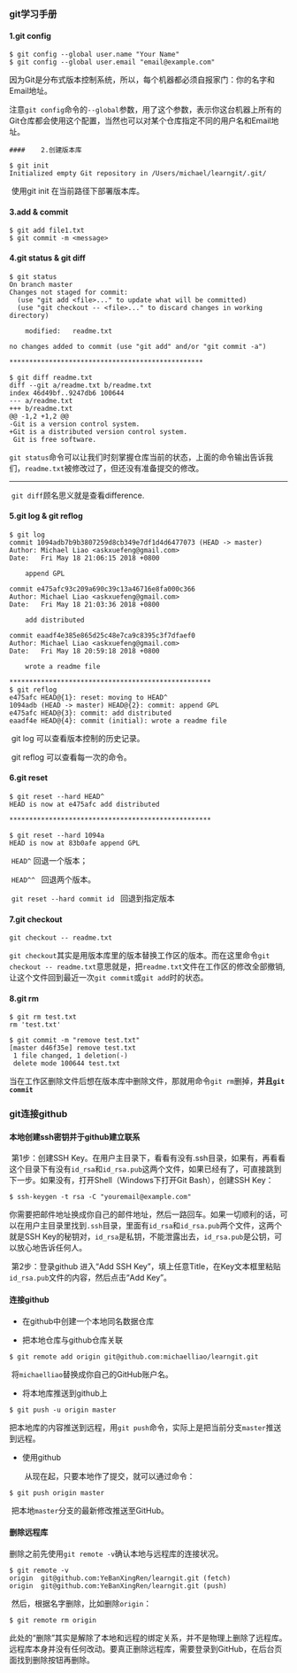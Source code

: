 ### git学习手册

#### 	1.git config

```git
$ git config --global user.name "Your Name"
$ git config --global user.email "email@example.com"
```

​		因为Git是分布式版本控制系统，所以，每个机器都必须自报家门：你的名字和Email地址。

​		注意`git config`命令的`--global`参数，用了这个参数，表示你这台机器上所有的Git仓库都会使用这个配置，当然也可以对某个仓库指定不同的用户名和Email地址。



	#### 	2.创建版本库

```git
$ git init
Initialized empty Git repository in /Users/michael/learngit/.git/
```

​		使用git init 在当前路径下部署版本库。

#### 	3.add & commit

```git
$ git add file1.txt
$ git commit -m <message>
```

#### 	4.git status  & git diff

```git
$ git status
On branch master
Changes not staged for commit:
  (use "git add <file>..." to update what will be committed)
  (use "git checkout -- <file>..." to discard changes in working directory)

	modified:   readme.txt

no changes added to commit (use "git add" and/or "git commit -a")

*************************************************

$ git diff readme.txt 
diff --git a/readme.txt b/readme.txt
index 46d49bf..9247db6 100644
--- a/readme.txt
+++ b/readme.txt
@@ -1,2 +1,2 @@
-Git is a version control system.
+Git is a distributed version control system.
 Git is free software.
```

​		`git status`命令可以让我们时刻掌握仓库当前的状态，上面的命令输出告诉我们，`readme.txt`被修改过了，但还没有准备提交的修改。

***

​		`git diff`顾名思义就是查看difference.



#### 	5.git log & git reflog

```git
$ git log
commit 1094adb7b9b3807259d8cb349e7df1d4d6477073 (HEAD -> master)
Author: Michael Liao <askxuefeng@gmail.com>
Date:   Fri May 18 21:06:15 2018 +0800

    append GPL

commit e475afc93c209a690c39c13a46716e8fa000c366
Author: Michael Liao <askxuefeng@gmail.com>
Date:   Fri May 18 21:03:36 2018 +0800

    add distributed

commit eaadf4e385e865d25c48e7ca9c8395c3f7dfaef0
Author: Michael Liao <askxuefeng@gmail.com>
Date:   Fri May 18 20:59:18 2018 +0800

    wrote a readme file
    
***************************************************
$ git reflog
e475afc HEAD@{1}: reset: moving to HEAD^
1094adb (HEAD -> master) HEAD@{2}: commit: append GPL
e475afc HEAD@{3}: commit: add distributed
eaadf4e HEAD@{4}: commit (initial): wrote a readme file
```

​		git log 可以查看版本控制的历史记录。

​		git reflog 可以查看每一次的命令。

#### 	6.git reset

```git
$ git reset --hard HEAD^
HEAD is now at e475afc add distributed

***************************************************

$ git reset --hard 1094a
HEAD is now at 83b0afe append GPL
```

​		`HEAD^` 	回退一个版本；

​		`HEAD^^ `	回退两个版本。

​		`git reset --hard commit id ` 	回退到指定版本

#### 	7.git checkout

```git
git checkout -- readme.txt
```

`git checkout`其实是用版本库里的版本替换工作区的版本。而在这里命令`git checkout -- readme.txt`意思就是，把`readme.txt`文件在工作区的修改全部撤销,让这个文件回到最近一次`git commit`或`git add`时的状态。

#### 8.git rm

```git
$ git rm test.txt
rm 'test.txt'

$ git commit -m "remove test.txt"
[master d46f35e] remove test.txt
 1 file changed, 1 deletion(-)
 delete mode 100644 test.txt
```

当在工作区删除文件后想在版本库中删除文件，那就用命令`git rm`删掉，__并且`git commit`__

### git连接github

#### 	本地创建ssh密钥并于github建立联系

​		第1步：创建SSH Key。在用户主目录下，看看有没有.ssh目录，如果有，再看看这个目录下有没有`id_rsa`和`id_rsa.pub`这两个文件，如果已经有了，可直接跳到下一步。如果没有，打开Shell（Windows下打开Git Bash），创建SSH Key：

```git
$ ssh-keygen -t rsa -C "youremail@example.com"
```

​		你需要把邮件地址换成你自己的邮件地址，然后一路回车。如果一切顺利的话，可以在用户主目录里找到`.ssh`目录，里面有`id_rsa`和`id_rsa.pub`两个文件，这两个就是SSH Key的秘钥对，`id_rsa`是私钥，不能泄露出去，`id_rsa.pub`是公钥，可以放心地告诉任何人。

​		第2步：登录github 进入“Add SSH Key”，填上任意Title，在Key文本框里粘贴`id_rsa.pub`文件的内容，然后点击“Add Key”。

#### 	连接github

* 在github中创建一个本地同名数据仓库

* 把本地仓库与github仓库关联

```git
$ git remote add origin git@github.com:michaelliao/learngit.git
```

​		将`michaelliao`替换成你自己的GitHub账户名。

* 将本地库推送到github上

```git
$ git push -u origin master
```

​		把本地库的内容推送到远程，用`git push`命令，实际上是把当前分支`master`推送到远程。

* 使用github

  ​	从现在起，只要本地作了提交，就可以通过命令：

```
$ git push origin master
```

​		把本地`master`分支的最新修改推送至GitHub。

#### 	删除远程库

​		删除之前先使用`git remote -v`确认本地与远程库的连接状况。

```git
$ git remote -v
origin  git@github.com:YeBanXingRen/learngit.git (fetch)
origin  git@github.com:YeBanXingRen/learngit.git (push)
```

​		然后，根据名字删除，比如删除`origin`：

```
$ git remote rm origin
```

​		此处的“删除”其实是解除了本地和远程的绑定关系，并不是物理上删除了远程库。远程库本身并没有任何改动。要真正删除远程库，需要登录到GitHub，在后台页面找到删除按钮再删除。